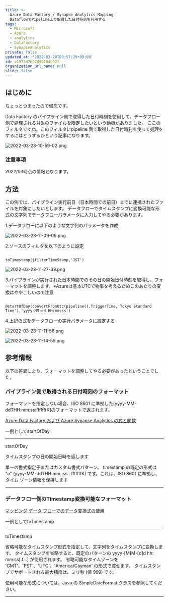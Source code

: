 ```yaml
---
title: >-
  Azure Data Factory / Synapse Analytics Mapping
  DataflowでPipeline上で取得した日付時刻を利用する
tags:
  - Microsoft
  - Azure
  - analytics
  - DataFactory
  - SynapseAnalytics
private: false
updated_at: '2022-03-28T09:57:29+09:00'
id: a1973d7b62d9b104b92f
organization_url_name: null
slide: false
---
```

## はじめに

ちょっとつまったので備忘です。

Data Factory のパイプライン側で取得した日付時刻を使用して、データフロー側で処理される対象のファイルを限定したいという動機がありました。
ここのフィルタですね。このフィルタにpipeline 側で取得した日付時刻を使って処理をするにはどうするかという記事になります。

![2022-03-23-10-59-02.png](https://qiita-image-store.s3.ap-northeast-1.amazonaws.com/0/281819/f7f85bde-ea37-b52b-8c99-017b420cb4c3.png)



### 注意事項

2022/03時点の情報となります。


## 方法

この例では、パイプライン実行前日（日本時間での前日）までに連携されたファイルを対象にしたいとします。
データフローでタイムスタンプに変換可能な形式の文字列でデータフローパラメータに入力してやる必要があります。


1.データフローに以下のような文字列のパラメータを作成

![2022-03-23-11-09-09.png](https://qiita-image-store.s3.ap-northeast-1.amazonaws.com/0/281819/5900d46d-f624-a466-49ca-e1220c03f235.png)


2.ソースのフィルタを以下のように設定

```

toTimestamp($filterTimeStamp,'JST')

```

![2022-03-23-11-27-33.png](https://qiita-image-store.s3.ap-northeast-1.amazonaws.com/0/281819/7b74d3f2-5176-0365-52a9-8adf76312d9c.png)


3.パイプラインが実行された日本時間でのその日の開始日付時刻を取得し、フォーマットを調整します。※Azureは基本UTCで物事を考えるためこのあたりの変換はややこしいので注意

```

@startOfDay(convertFromUtc(pipeline().TriggerTime,'Tokyo Standard Time'),'yyyy-MM-dd HH:mm:ss')

```



4.上記の式をデータフローの実行パラメータに設定する

![2022-03-23-11-11-56.png](https://qiita-image-store.s3.ap-northeast-1.amazonaws.com/0/281819/b93c7df1-803c-551c-e0a8-5800d4b3fdf6.png)

![2022-03-23-11-14-55.png](https://qiita-image-store.s3.ap-northeast-1.amazonaws.com/0/281819/d57a39cc-3ce1-5e5d-0755-1333e89f07d3.png)

## 参考情報

以下の差異により、フォーマットを調整してやる必要があったということでした。

### パイプライン側で取得される日付時刻のフォーマット

フォーマットを指定しない場合、ISO 8601 に準拠した[yyyy-MM-ddTHH:mm:ss:fffffffK]のフォーマットで返されます。

[Azure Data Factory および Azure Synapse Analytics の式と関数](https://docs.microsoft.com/ja-jp/azure/data-factory/control-flow-expression-language-functions)

一例としてstartOfDay

---------------------------------

startOfDay

タイムスタンプの日の開始日時を返します

単一の書式指定子またはカスタム書式パターン。 timestamp の既定の形式は "o" (yyyy-MM-ddTHH:mm :ss : fffffffK) です。これは、ISO 8601 に準拠し、タイム ゾーン情報を保持します

---------------------------------


### データフロー側のTimestamp変換可能なフォーマット


[マッピング データ フローでのデータ変換式の使用](https://docs.microsoft.com/ja-jp/azure/data-factory/data-flow-expressions-usage)

一例としてtoTimestamp

---------------------------------

toTimestamp

省略可能なタイムスタンプ形式を指定して、文字列をタイムスタンプに変換します。 タイムスタンプを省略すると、既定のパターンの yyyy-[M]M-[d]d hh: mm:ss[.f...] が使用されます。
省略可能なタイムゾーンを 'GMT'、'PST'、'UTC'、'America/Cayman' の形式で渡せます。 タイムスタンプでサポートされる最大精度は、ミリ秒 (値 999) です。

使用可能な形式については、Java の SimpleDateFormat クラスを参照してください。

---------------------------------
